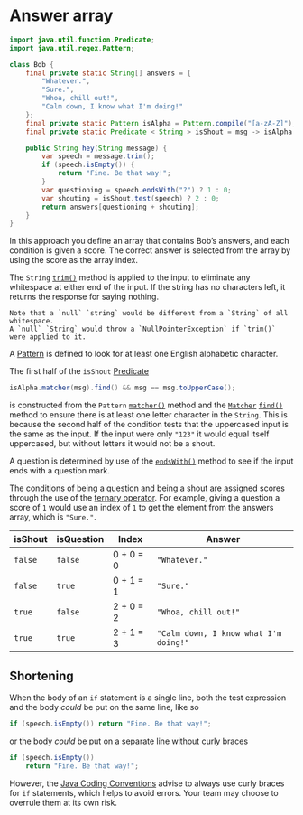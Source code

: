 # Answer array


```java
import java.util.function.Predicate;
import java.util.regex.Pattern;

class Bob {
    final private static String[] answers = {
        "Whatever.",
        "Sure.",
        "Whoa, chill out!",
        "Calm down, I know what I'm doing!"
    };
    final private static Pattern isAlpha = Pattern.compile("[a-zA-Z]");
    final private static Predicate < String > isShout = msg -> isAlpha.matcher(msg).find() && msg == msg.toUpperCase();

    public String hey(String message) {
        var speech = message.trim();
        if (speech.isEmpty()) {
            return "Fine. Be that way!";
        }
        var questioning = speech.endsWith("?") ? 1 : 0;
        var shouting = isShout.test(speech) ? 2 : 0;
        return answers[questioning + shouting];
    }
}
```

In this approach you define an array that contains Bob’s answers, and each condition is given a score.
The correct answer is selected from the array by using the score as the array index.

The `String` [`trim()`][trim] method is applied to the input to eliminate any whitespace at either end of the input.
If the string has no characters left, it returns the response for saying nothing.

```exercism/caution
Note that a `null` `string` would be different from a `String` of all whitespace.
A `null` `String` would throw a `NullPointerException` if `trim()` were applied to it.
```

A [Pattern][pattern] is defined to look for at least one English alphabetic character.

The first half of the `isShout` [Predicate][predicate]

```java
isAlpha.matcher(msg).find() && msg == msg.toUpperCase();
```

is constructed from the `Pattern` [`matcher()`][matcher-method] method and the [`Matcher`][matcher]  [`find()`][find] method
to ensure there is at least one letter character in the `String`.
This is because the second half of the condition tests that the uppercased input is the same as the input.
If the input were only `"123"` it would equal itself uppercased, but without letters it would not be a shout.

A question is determined by use of the [`endsWith()`][endswith] method to see if the input ends with a question mark.

The conditions of being a question and being a shout are assigned scores through the use of the [ternary operator][ternary].
For example, giving a question a score of `1` would use an index of `1` to get the element from the answers array, which is `"Sure."`.

| isShout | isQuestion | Index     | Answer                                |
| ------- | ---------- | --------- | ------------------------------------- |
| `false` | `false`    | 0 + 0 = 0 | `"Whatever."`                         |
| `false` | `true`     | 0 + 1 = 1 | `"Sure."`                             |
| `true`  | `false`    | 2 + 0 = 2 | `"Whoa, chill out!"`                  |
| `true`  | `true`     | 2 + 1 = 3 | `"Calm down, I know what I'm doing!"` |


## Shortening

When the body of an `if` statement is a single line, both the test expression and the body _could_ be put on the same line, like so

```java
if (speech.isEmpty()) return "Fine. Be that way!";
```

or the body _could_ be put on a separate line without curly braces

```java
if (speech.isEmpty())
    return "Fine. Be that way!";
```

However, the [Java Coding Conventions][coding-conventions] advise to always use curly braces for `if` statements, which helps to avoid errors.
Your team may choose to overrule them at its own risk.

[trim]: https://docs.oracle.com/javase/7/docs/api/java/lang/String.html#trim()
[pattern]: https://docs.oracle.com/javase/8/docs/api/java/util/regex/Pattern.html
[predicate]: https://docs.oracle.com/javase/8/docs/api/java/util/function/Predicate.html
[matcher]: https://docs.oracle.com/javase/8/docs/api/java/util/regex/Matcher.html
[matcher-method]: https://docs.oracle.com/javase/8/docs/api/java/util/regex/Pattern.html#matcher-java.lang.CharSequence-
[find]: https://docs.oracle.com/javase/8/docs/api/java/util/regex/Matcher.html#find--
[ternary]: https://www.geeksforgeeks.org/java-ternary-operator-with-examples/
[endswith]: https://docs.oracle.com/javase/7/docs/api/java/lang/String.html#endsWith(java.lang.String)
[coding-conventions]: https://www.oracle.com/java/technologies/javase/codeconventions-statements.html#449
